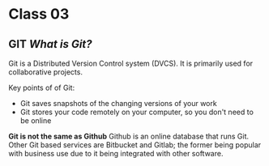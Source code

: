 
# Class 03 




## GIT   ***What is Git?***

Git is a Distributed Version Control system (DVCS). It is primarily used for collaborative projects.

Key points of of Git:

- Git saves snapshots of the changing versions of your work
- Git stores your code remotely on your computer, so you don't need to be online

**Git is not the same as Github** Github is an online database that runs Git. Other Git based services are Bitbucket and Gitlab; the former being popular with business use due to it being integrated with other software. 
